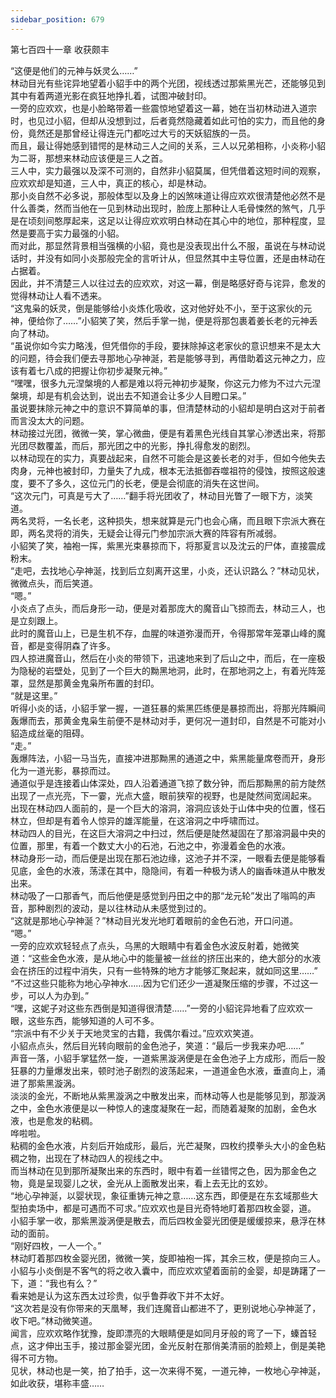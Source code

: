 ```yaml
---
sidebar_position: 679
---
```

 第七百四十一章 收获颇丰


“这便是他们的元神与妖灵么……”  
林动目光有些诧异地望着小貂手中的两个光团，视线透过那紫黑光芒，还能够见到其中有着两道光影在疯狂地挣扎着，试图冲破封印。  
一旁的应欢欢，也是小脸略带着一些震惊地望着这一幕，她在当初林动进入道宗时，也见过小貂，但却从没想到过，后者竟然隐藏着如此可怕的实力，而且他的身份，竟然还是那曾经让得连元门都吃过大亏的天妖貂族的一员。  
而且，最让得她感到错愕的是林动三人之间的关系，三人以兄弟相称，小炎称小貂为二哥，那想来林动应该便是三人之首。  
三人中，实力最强以及深不可测的，自然非小貂莫属，但凭借着这短时间的观察，应欢欢却是知道，三人中，真正的核心，却是林动。  
那小炎自然不必多说，那般体型以及身上的凶煞味道让得应欢欢很清楚他必然不是什么善类，然而当他在一见到林动出现时，脸庞上那种让人毛骨悚然的煞气，几乎是在顷刻间憨厚起来，这足以让得应欢欢明白林动在其心中的地位，那种程度，显然是要高于实力最强的小貂。  
而对此，那显然背景相当强横的小貂，竟也是没表现出什么不服，虽说在与林动说话时，并没有如同小炎那般完全的言听计从，但显然其中主导位置，还是由林动在占据着。  
因此，并不清楚三人以往过去的应欢欢，对这一幕，倒是略感好奇与诧异，愈发的觉得林动让人看不透来。  
“这鬼枭的妖灵，倒是能够给小炎炼化吸收，这对他好处不小，至于这家伙的元神，便给你了……”小貂笑了笑，然后手掌一抛，便是将那包裹着姜长老的元神丢向了林动。  
“虽说你如今实力略浅，但凭借你的手段，要抹除掉这老家伙的意识想来不是太大的问题，待会我们便去寻那地心孕神涎，若是能够寻到，再借助着这元神之力，应该有着七八成的把握让你初步凝聚元神。”  
“嘿嘿，很多九元涅槃境的人都是难以将元神初步凝聚，你这元力修为不过六元涅槃境，却是有机会达到，说出去不知道会让多少人目瞪口呆。”  
虽说要抹除元神之中的意识不算简单的事，但清楚林动的小貂却是明白这对于前者而言没太大的问题。  
林动接过光团，微微一笑，掌心微曲，便是有着黑色光线自其掌心渗透出来，将那光团尽数覆盖，而后，那光团之中的光影，挣扎得愈发的剧烈。  
以林动现在的实力，真要战起来，自然不可能会是这姜长老的对手，但如今他失去肉身，元神也被封印，力量失了九成，根本无法抵御吞噬祖符的侵蚀，按照这般速度，要不了多久，这位元门的长老，便是会彻底的消失在这世间。  
“这次元门，可真是亏大了……”翻手将光团收了，林动目光瞥了一眼下方，淡笑道。  
两名灵将，一名长老，这种损失，想来就算是元门也会心痛，而且眼下宗派大赛在即，两名灵将的消失，无疑会让得元门参加宗派大赛的阵容有所减弱。  
小貂笑了笑，袖袍一挥，紫黑光束暴掠而下，将那夏言以及沈云的尸体，直接震成粉末。  
“走吧，去找地心孕神涎，找到后立刻离开这里，小炎，还认识路么？”林动见状，微微点头，而后笑道。  
“嗯。”  
小炎点了点头，而后身形一动，便是对着那庞大的魔音山飞掠而去，林动三人，也是立刻跟上。  
此时的魔音山上，已是生机不存，血腥的味道弥漫而开，令得那常年笼罩山峰的魔音，都是变得阴森了许多。  
四人掠进魔音山，然后在小炎的带领下，迅速地来到了后山之中，而后，在一座极为隐秘的岩壁处，见到了一个巨大的黝黑地洞，此时，在那地洞之上，有着光阵笼罩，显然是那黄金鬼枭所布置的封印。  
“就是这里。”  
听得小炎的话，小貂手掌一握，一道狂暴的紫黑匹练便是暴掠而出，将那光阵瞬间轰爆而去，那黄金鬼枭生前便不是林动对手，更何况一道封印，自然是不可能对小貂造成丝毫的阻碍。  
“走。”  
轰爆阵法，小貂一马当先，直接冲进那黝黑的通道之中，紫黑能量席卷而开，身形化为一道光影，暴掠而过。  
通道似乎是连接着山体深处，四人沿着通道飞掠了数分钟，而后那黝黑的前方陡然出现了一点光亮，下一霎，光点大盛，眼前狭窄的视野，也是陡然间宽阔起来。  
出现在林动四人面前的，是一个巨大的溶洞，溶洞应该处于山体中央的位置，怪石林立，但却是有着令人惊异的雄浑能量，在这溶洞之中呼啸而过。  
林动四人的目光，在这巨大溶洞之中扫过，然后便是陡然凝固在了那溶洞最中央的位置，那里，有着一个数丈大小的石池，石池之中，弥漫着金色的水液。  
林动身形一动，而后便是出现在那石池边缘，这池子并不深，一眼看去便是能够看见底，金色的水液，荡漾在其中，隐隐间，有着一种极为诱人的幽香味道从中散发出来。  
林动吸了一口那香气，而后他便是感觉到丹田之中的那“龙元轮”发出了嗡鸣的声音，那种剧烈的波动，是以往林动从未感觉到过的。  
“这就是那地心孕神涎？”林动目光发光地盯着眼前的金色石池，开口问道。  
“嗯。”  
一旁的应欢欢轻轻点了点头，乌黑的大眼睛中有着金色水波反射着，她微笑道：“这些金色水液，是从地心中的能量被一丝丝的挤压出来的，绝大部分的水液会在挤压的过程中消失，只有一些特殊的地方才能够汇聚起来，就如同这里……”  
“不过这些只能称为地心孕神水……因为它们还少一道凝聚压缩的步骤，不过这一步，可以人为办到。”  
“嘿，这妮子对这些东西倒是知道得很清楚……”一旁的小貂诧异地看了应欢欢一眼，这些东西，能够知道的人可不多。  
“宗派中有不少关于天地灵宝的古籍，我偶尔看过。”应欢欢笑道。  
小貂点点头，然后目光转向眼前的金色池子，笑道：“最后一步我来办吧……”  
声音一落，小貂手掌猛然一旋，一道紫黑漩涡便是在金色池子上方成形，而后一股狂暴的力量爆发出来，顿时池子剧烈的波荡起来，一道道金色水液，垂直向上，涌进了那紫黑漩涡。  
淡淡的金光，不断地从紫黑漩涡之中散发出来，而林动等人也是能够见到，那漩涡之中，金色水液便是以一种惊人的速度凝聚在一起，而随着凝聚的加剧，金色水液，也是愈发的粘稠。  
哗啦啦。  
粘稠的金色水液，片刻后开始成形，最后，光芒凝聚，四枚约摸拳头大小的金色粘稠之物，出现在了林动四人的视线之中。  
而当林动在见到那所凝聚出来的东西时，眼中有着一丝错愕之色，因为那金色之物，竟是呈现婴儿之状，金光从上面散发出来，看上去无比的玄妙。  
“地心孕神涎，以婴状现，象征重铸元神之意……这东西，即便是在东玄域那些大型拍卖场中，都是可遇而不可求。”应欢欢也是目光奇特地盯着那四枚金婴，道。  
小貂手掌一收，那紫黑漩涡便是散去，而后四枚金婴光团便是缓缓掠来，悬浮在林动的面前。  
“刚好四枚，一人一个。”  
林动盯着那四枚金婴光团，微微一笑，旋即袖袍一挥，其余三枚，便是掠向三人。  
小貂与小炎倒是不客气的将之收入囊中，而应欢欢望着面前的金婴，却是踌躇了一下，道：“我也有么？”  
看来她是认为这东西太过珍贵，似乎鲁莽收下并不太好。  
“这次若是没有你带来的天凰琴，我们连魔音山都进不了，更别说地心孕神涎了，收下吧。”林动微笑道。  
闻言，应欢欢略作犹豫，旋即漂亮的大眼睛便是如同月牙般的弯了一下，螓首轻点，这才伸出玉手，接过那金婴光团，金光反射在那俏美清丽的脸颊上，倒是美艳得不可方物。  
见状，林动也是一笑，拍了拍手，这一次来得不冤，一道元神，一枚地心孕神涎，如此收获，堪称丰盛……  
  
  
